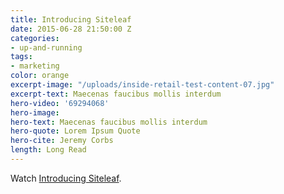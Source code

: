 ```yaml
---
title: Introducing Siteleaf
date: 2015-06-28 21:50:00 Z
categories:
- up-and-running
tags:
- marketing
color: orange
excerpt-image: "/uploads/inside-retail-test-content-07.jpg"
excerpt-text: Maecenas faucibus mollis interdum
hero-video: '69294068'
hero-image: 
hero-text: Maecenas faucibus mollis interdum
hero-quote: Lorem Ipsum Quote
hero-cite: Jeremy Corbs
length: Long Read
---
```


Watch <a href="http://vimeo.com/69301083">Introducing Siteleaf</a>.
